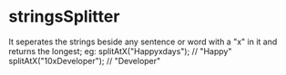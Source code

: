 # stringsSplitter

It seperates the strings beside any sentence or word with a "x" in it and returns the longest;
eg:
splitAtX("Happyxdays"); // "Happy"
splitAtX("10xDeveloper"); // "Developer"

